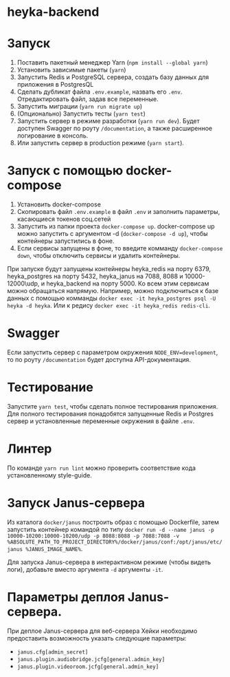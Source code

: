 # heyka-backend

# Запуск

1. Поставить пакетный менеджер Yarn (`npm install --global yarn`)
2. Установить зависимые пакеты (`yarn`)
3. Запустить Redis и PostgreSQL сервера, создать базу данных для приложения в PostgresQL
4. Сделать дубликат файла `.env.example`, назвать его `.env`. Отредактировать файл, задав все переменные.
5. Запустить миграции (`yarn run migrate up`)
6. (Опционально) Запустить тесты (`yarn test`)
7. Запустить сервер в режиме разработки (`yarn run dev`). Будет доступен Swagger по роуту `/documentation`, а также расширенное логирование в консоль.
8. Или запустить сервер в production режиме (`yarn start`).

# Запуск с помощью docker-compose

1. Установить docker-compose
2. Скопировать файл `.env.example` в файл `.env` и заполнить параметры, касающиеся токенов соц.сетей
3. Запустить из папки проекта `docker-compose up`. docker-compose up можно запустить с аргументом -d (`docker-compose -d up`), чтобы контейнеры запустились в фоне.
4. Если сервисы запущены в фоне, то введите комманду `docker-compose down`, чтобы отключить сервисы и удалить контейнеры.

При запуске будут запущены контейнеры heyka_redis на порту 6379, heyka_postgres на порту 5432, heyka_janus на 7088, 8088 и 10000-12000\udp, и heyka_backend на порту 5000. Ко всем этим сервисам можно обращаться напрямую. Например, можно подключиться к базе данных с помощью комманды `docker exec -it heyka_postgres psql -U heyka -d heyka`. Или к редису `docker exec -it heyka_redis redis-cli`.

# Swagger

Если запустить сервер с параметром окружения `NODE_ENV=development`, то по роуту `/documentation` будет доступна API-документация.

# Тестирование

Запустите `yarn test`, чтобы сделать полное тестирования приложения. Для полного тестирования понадобятся запущенные Redis и Postgres сервер и установленные переменные окружения в файле `.env`.

# Линтер

По команде `yarn run lint` можно проверить соответствие кода установленному style-guide.

# Запуск Janus-сервера

Из каталога `docker/janus` построить образ с помощью Dockerfile, затем запустить контейнер командой по типу `docker run -d --name janus -p 10000-10200:10000-10200/udp -p 8088:8088 -p 7088:7088 -v %ABSOLUTE_PATH_TO_PROJECT_DIRECTORY%/docker/janus/conf:/opt/janus/etc/janus %JANUS_IMAGE_NAME%`.

Для запуска Janus-сервера в интерактивном режиме (чтобы видеть логи), добавьте вместо аргумента `-d` аргументы `-it`.

# Параметры деплоя Janus-сервера.

При деплое Janus-сервера для веб-сервера Хейки необходимо предоставить возможность указать следующие параметры:
- `janus.cfg[admin_secret]`
- `janus.plugin.audiobridge.jcfg[general.admin_key]`
- `janus.plugin.videoroom.jcfg[general.admin_key]`